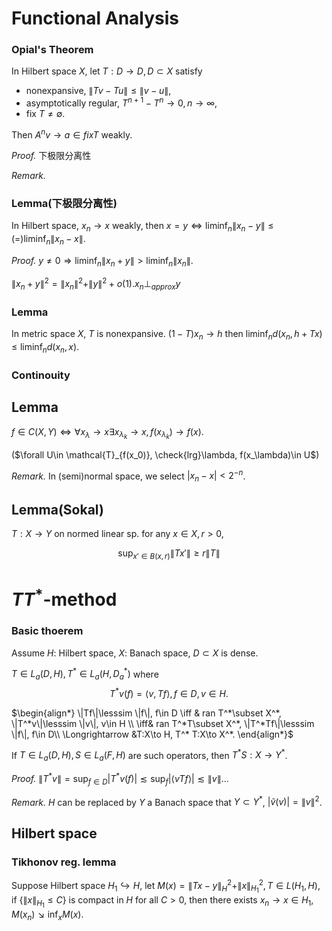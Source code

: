 # Functional Analysis

### Opial's Theorem
In Hilbert space $X$, let $T:D\to D,D\subset X$ satisfy

* nonexpansive, $\|Tv-Tu\|\leq\|v-u\|$,
* asymptotically regular, $T^{n+1}-T^n\to 0,n\to\infty$,
* fix $T\neq\emptyset$.

Then $A^nv\to a\in fix T$ weakly.

*Proof.* 下极限分离性

*Remark.*

### Lemma(下极限分离性)
In Hilbert space, $x_n\to x$ weakly, then
$x=y \iff \liminf_n\|x_n-y\|\leq(=)\liminf_n\|x_n-x\|$.

*Proof.* $y\neq 0\Rightarrow \liminf_n\|x_n+y\|>\liminf_n\|x_n\|​$.

$\|x_n+y\|^2=\|x_n\|^2+\|y\|^2+o(1)$.$x_n\perp_{approx} y$

### Lemma

In metric space $X$, $T$ is nonexpansive. $(1-T)x_n\to h$ then $\liminf_nd(x_n,h+Tx)\leq\liminf_nd(x_n,x)$.


### Continouity

## Lemma
$f\in C(X,Y)\iff \forall x_\lambda\to x \exists x_{\lambda_k}\to x,f(x_{\lambda_k})\to f(x)$.

($\forall U\in \mathcal{T}_{f(x_0)}, \check{lrg}\lambda, f(x_\lambda)\in U$)

*Remark.* In (semi)normal space, we select $|x_n-x|<2^{-n}$.


## Lemma(Sokal)
$T:X\to Y$ on normed linear sp. for any $x\in X, r>0$,

$$
\sup_{x'\in B(x,r)}\|Tx'\|\geq r\|T\|
$$



# $TT^*$-method

### Basic thoerem
Assume $H$: Hilbert space, $X$: Banach space, $D\subset X$ is dense.

$T\in L_a(D, H), T^*\in L_a(H, D_a^*)$ where 
$$ T^*v(f) =\langle v,Tf\rangle, f\in D, v\in H.$$

$\begin{align*}
\|Tf\|\lesssim \|f\|, f\in D \iff & ran T^*\subset X^*, \|T^*v\|\lesssim \|v\|, v\in H \\
\iff& ran T^*T\subset X^*, \|T^*Tf\|\lesssim \|f\|, f\in D\\
\Longrightarrow &T:X\to H, T^* T:X\to X^*.
\end{align*}$

If $T\in L_a(D, H),S\in L_a(F, H)$ are such operators, then $T^*S:X\to Y^*$.

*Proof.* $\|T^*v\|=\sup_{f\in D} |T^*v(f)|\lesssim \sup_f |\langle vTf\rangle|\lesssim \|v\|$...

*Remark.* $H$ can be replaced by $Y$ a Banach space that $Y\subset Y^*$, $|\tilde{v} (v)|=\|v\|^2$.


## Hilbert space

### Tikhonov reg. lemma
Suppose Hilbert space $H_1\hookrightarrow H$, let $M(x)=\|Tx-y\|^2_H+\|x\|^2_{H_1}, T\in L(H_1,H)$, if $\{\|x\|_{H_1}\leq C\}$ is compact in $H$ for all $C>0$, then there exists $x_n\to x\in H_1, M(x_n)\searrow \inf_x M(x)$.

